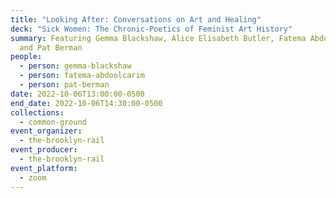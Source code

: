 ```yaml
---
title: "Looking After: Conversations on Art and Healing"
deck: "Sick Women: The Chronic-Poetics of Feminist Art History"
summary: Featuring Gemma Blackshaw, Alice Elisabeth Butler, Fatema Abdoolcarim
  and Pat Berman
people:
  - person: gemma-blackshaw
  - person: fatema-abdoolcarim
  - person: pat-berman
date: 2022-10-06T13:00:00-0500
end_date: 2022-10-06T14:30:00-0500
collections:
  - common-ground
event_organizer:
  - the-brooklyn-rail
event_producer:
  - the-brooklyn-rail
event_platform:
  - zoom
---
```

